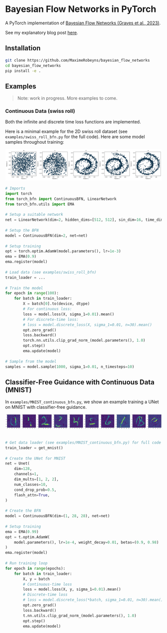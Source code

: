# Bayesian Flow Networks in PyTorch

A PyTorch implementation of [Bayesian Flow Networks (Graves et al., 2023)](https://arxiv.org/abs/2308.07037).

See my explanatory blog post [here](https://maximerobeyns.com/bayesian_flow_networks).

## Installation

```bash
git clone https://github.com/MaximeRobeyns/bayesian_flow_networks
cd bayesian_flow_networks
pip install -e .
```

## Examples

> Note: work in progress. More examples to come.

### Continuous Data (swiss roll)

Both the infinite and discrete time loss functions are implemented.

Here is a minimal example for the 2D swiss roll dataset (see
`examples/swiss_roll_bfn.py` for the full code). Here are some model samples
throughout training:

![Swiss roll samples throughout training](./examples/swiss_roll.png)

```python
# Imports
import torch
from torch_bfn import ContinuousBFN, LinearNetwork
from torch_bfn.utils import EMA

# Setup a suitable network
net = LinearNetwork(dim=2, hidden_dims=[512, 512], sin_dim=16, time_dim=64)

# Setup the BFN
model = ContinuousBFN(dim=2, net=net)

# Setup training
opt = torch.optim.AdamW(model.parameters(), lr=1e-3)
ema = EMA(0.9)
ema.register(model)

# Load data (see examples/swiss_roll_bfn)
train_loader = ...

# Train the model
for epoch in range(100):
    for batch in train_loader:
        X = batch[0].to(device, dtype)
        # For continuous loss:
        loss = model.loss(X, sigma_1=0.01).mean()
        # For discrete-time loss:
        # loss = model.discrete_loss(X, sigma_1=0.01, n=30).mean()
        opt.zero_grad()
        loss.backward()
        torch.nn.utils.clip_grad_norm_(model.parameters(), 1.0)
        opt.step()
        ema.update(model)

# Sample from the model
samples = model.sample(1000, sigma_1=0.01, n_timesteps=10)
```

## Classifier-Free Guidance with Continuous Data (MNIST)

In `examples/MNIST_continuous_bfn.py`, we show an example training a UNet on
MNIST with classifier-free guidance.

![MNIST samples with classifier-free guidance](./examples/mnist_cont_classifier_free_guidance.png)

```python

# Get data loader (see examples/MNIST_continuous_bfn.py) for full code
train_loader = get_mnist()

# Create the UNet for MNIST
net = Unet(
    dim=128,
    channels=1,
    dim_mults=[1, 2, 2],
    num_classes=10,
    cond_drop_prob=0.5,
    flash_attn=True,
)

# Create the BFN
model = ContinuousBFN(dim=(1, 28, 28), net=net)

# Setup training
ema = EMA(0.99)
opt = t.optim.AdamW(
    model.parameters(), lr=1e-4, weight_decay=0.01, betas=(0.9, 0.98)
)
ema.register(model)

# Run training loop
for epoch in range(epochs):
    for batch in train_loader:
        X, y = batch
        # Continuous-time loss
        loss = model.loss(X, y, sigma_1=0.01).mean()
        # Discrete-time loss
        # loss = model.discrete_loss(*batch, sigma_1=0.01, n=30).mean()
        opt.zero_grad()
        loss.backward()
        t.nn.utils.clip_grad_norm_(model.parameters(), 1.0)
        opt.step()
        ema.update(model)
```
